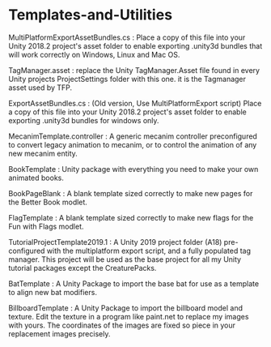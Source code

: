 # Templates-and-Utilities

MultiPlatformExportAssetBundles.cs : Place a copy of this file into your Unity 2018.2 project's asset folder to enable exporting .unity3d bundles that will work correctly on Windows, Linux and Mac OS. 

TagManager.asset : replace the Unity TagManager.Asset file found in every Unity projects ProjectSettings folder with this one.  it is the Tagmanager asset used by TFP.

ExportAssetBundles.cs : (Old version, Use MultiPlatformExport script) Place a copy of this file into your Unity 2018.2 project's asset folder to enable exporting .unity3d bundles for windows only.

MecanimTemplate.controller : A generic mecanim controller preconfigured to convert legacy animation to mecanim, or to control the animation of any new mecanim entity.  

BookTemplate : Unity package with everything you need to make your own animated books.

BookPageBlank : A blank template sized correctly to make new pages for the Better Book modlet.

FlagTemplate : A blank template sized correctly to make new flags for the Fun with Flags modlet.

TutorialProjectTemplate2019.1 : A Unity 2019 project folder (A18) pre-configured with the multiplatform export script, and a fully populated tag manager.  This project will be used as the base project for all my Unity tutorial packages except the CreaturePacks.

BatTemplate : A Unity Package to import the base bat for use as a template to align new bat modifiers.

BillboardTemplate : A Unity Package to import the billboard model and texture.  Edit the texture in a program like paint.net to replace my images with yours.  The coordinates of the images are fixed so piece in your replacement images precisely. 
